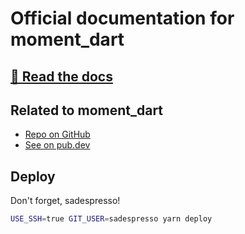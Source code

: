# Official documentation for moment_dart

## [📖 Read the docs](https://dev.gege.mn/moment_dart_docs)

## Related to moment_dart

* [Repo on GitHub](https://github.com/sadespresso/moment_dart)
* [See on pub.dev](https://pub.dev/packages/moment_dart)

## Deploy

Don't forget, sadespresso!

```sh
USE_SSH=true GIT_USER=sadespresso yarn deploy
```
